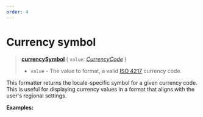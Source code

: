 ```yaml
---
order: 4
---
```


<script setup>
  import DemoValueFormatter from '../../DemoValueFormatter.vue';
  import { demos } from '../preconfigured-formatters';
</script>

# Currency symbol <Badge type="info" text="@localizer/format" />

> **[currencySymbol](../../../api/_localizer/format/currencySymbol/index.md)** ( `value`: _[CurrencyCode](../../../api/_localizer/format-number/CurrencyCode/index.md)_ )
>
> - `value` - The value to format, a valid [ISO 4217](https://en.wikipedia.org/wiki/ISO_4217) currency code.

This formatter returns the locale-specific symbol for a given currency code. This is useful for displaying currency values in a format that aligns with the user's regional settings.

**Examples:**

<DemoValueFormatter :demo="demos.currencySymbol"/>
